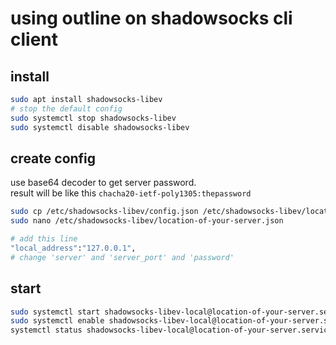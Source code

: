 # using outline on shadowsocks cli client

## install

```bash
sudo apt install shadowsocks-libev
# stop the default config
sudo systemctl stop shadowsocks-libev
sudo systemctl disable shadowsocks-libev
```

## create config
use base64 decoder to get server password.  
result will be like this `chacha20-ietf-poly1305:thepassword`

```bash
sudo cp /etc/shadowsocks-libev/config.json /etc/shadowsocks-libev/location-of-your-server.json
sudo nano /etc/shadowsocks-libev/location-of-your-server.json

# add this line
"local_address":"127.0.0.1",
# change 'server' and 'server_port' and 'password'
```

## start

```bash
sudo systemctl start shadowsocks-libev-local@location-of-your-server.service
sudo systemctl enable shadowsocks-libev-local@location-of-your-server.service
systemctl status shadowsocks-libev-local@location-of-your-server.service
```
